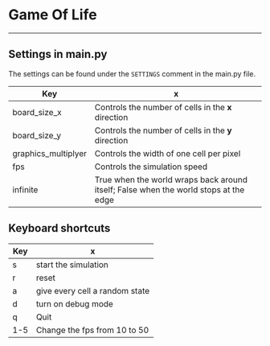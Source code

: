 # Game Of Life
---

## Settings in main.py
The settings can be found under the ```SETTINGS``` comment in the main.py file.

| Key | x | 
| ---- | ---- | 
| board_size_x | Controls the number of cells in the **x** direction |
| board_size_y | Controls the number of cells in the **y** direction |
| graphics_multiplyer | Controls the width of one cell per pixel |
| fps | Controls the simulation speed |
| infinite | True when the world wraps back around itself; False when the world stops at the edge |

## Keyboard shortcuts

| Key | x | 
| ---- | ---- | 
| s | start the simulation |
| r | reset |
| a | give every cell a random state |
| d | turn on debug mode |
| q | Quit |
| 1-5 | Change the fps from 10 to 50 |